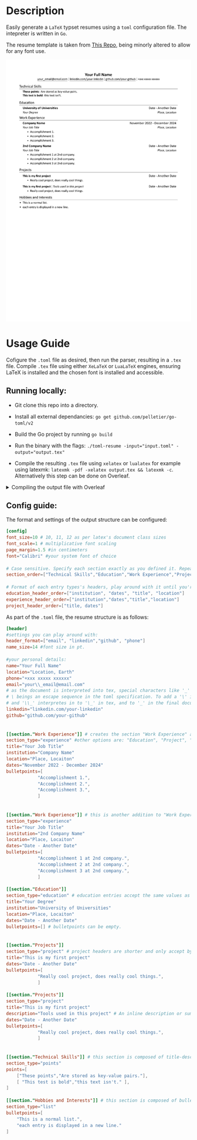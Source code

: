 # Description
Easily generate a `LaTeX` typset resumes using a `toml` configuration file. The intepreter is written in `Go`. 

The resume template is taken from [This Repo](https://github.com/jakegut/resume/), being minorly altered to allow for any font use.

![example](https://github.com/eitanoid/toml-resume/blob/main/examples/examplecv.png)

# Usage Guide

Cofigure the `.toml` file as desired, then run the parser, resulting in a `.tex` file.
Compile `.tex` file using either `XeLaTeX` or `LuaLaTeX` engines, ensuring LaTeX is installed and the chosen font is installed and accessible.

## Running locally:

- Git clone this repo into a directory.

- Install all external dependancies: `go get github.com/pelletier/go-toml/v2`

- Build the Go project by running `go build`

- Run the binary with the flags: `./toml-resume -input="input.toml" -output="output.tex"`

- Compile the resulting `.tex` file using `xelatex` or `lualatex` for example using latexmk: `latexmk -pdf -xelatex output.tex && latexmk -c`.
Alternatively this step can be done on Overleaf.

<details>
  <summary>Compiling the output file with Overleaf</summary>

## Run with Docker

- Git clone into a directory.

- Docker build and docker run:

```Bash
$ docker build -t toml-resume .

$ docker run \
        -v $(pwd):/data:z \ #copy current directroy
        -v /usr/share/fonts:/usr/share/fonts/sysfonts:ro,z \ # copy global system fonts
        -v ~/.local/share/fonts:/usr/share/fonts/userfonts:ro,z \ # copy user system fonts
        toml-resume eitan_short.toml out.tex  #run the command
```
If you desire to use a font, but don't want to install it as a system font, download the font files into a directory and run the docker image as follows: 

```Bash
$ docker run \
        -v $(pwd):/data:z \ #copy current directory
        -v "path/to/font-dir":/usr/share/fonts/yourfonts:ro,z \
        toml-resume resume.toml out.tex  #run the command
```

### Guide:

1. After running the toml interpreter, create a new Overleaf project and upload `preamble.tex` and your `output.tex` files.
2. Upload your desired font files into the Overleaf document (eg. calibri-xyz.tff).
3. Inside the `output.tex` (or whichever name you gave it) document, changed the line:
```tex
\setmainfont[
	...
]{Calibri} % Where Calibri can be any system font name.
```
To
```tex
\setmainfont[
    ...
    BoldFont=calibri-bold.ttf,
    ItalicFont=calibri-italic.ttf,
    BoldItalicFont=calibri-bold-italic.ttf]{calibri-regular.ttf} % each being the path to the corresponding font file in the Overleaf project.
```

4. In the settings menu, change the rendering engine from 'PDFLaTeX' to 'XeLaTeX' or 'LuaLaTeX'.

5. Compile the document to get an output pdf.

</details>

## Config guide:

The format and settings of the output structure can be configured:

```toml
[config]
font_size=10 # 10, 11, 12 as per latex's document class sizes
font_scale=1 # multiplicative font scaling
page_margin=1.5 #in centimeters
font="Calibri" #your system font of choice

# Case sensitive. Specify each section exactly as you defined it. Repeats are allowed.
section_order=["Technical Skills","Education","Work Experience","Projects","Hobbies and Interests"] 

# Format of each entry types's headers, play around with it until you're happy!
education_header_order=["institution", "dates", "title", "location"]
experience_header_order=["institution","dates","title","location"]
project_header_order=["title, dates"]
```

As part of the `.toml` file, the resume structure is as follows:

```toml
[header]
#settings you can play around with:
header_format=["email", "linkedin","github", "phone"]
name_size=14 #font size in pt.

#your personal details:
name="Your Full Name"
location="Location, Earth"
phone="+xxx xxxxx xxxxxx"
email="your\\_email@email.com" 
# as the document is interpreted into tex, special characters like '_' '&' '%' in must be escaped by adding a '\' before them.
# \ beings an escape sequence in the toml specification. To add a '\' into the tex code, we must escape the '\'. That is '\\' interpretes into '\'.
# and '\\_' interpretes in to '\_' in tex, and to '_' in the final document.
linkedin="linkedin.com/your-linkedin"
github="github.com/your-github"


[[section."Work Experience"]] # creates the section "Work Experience" and adds an entry into it.
section_type="experience" #other options are: "Education", "Project", "List", "Points". Not case sensitive.
title="Your Job Title"
institution="Company Name"
location="Place, Locaiton"
dates="November 2022 - December 2024"
bulletpoints=[
			"Accomplishment 1.",
			"Accomplishment 2.",
			"Accomplishment 3.",
			]


[[section."Work Experience"]] # this is another addition to "Work Experience".
section_type="experience"
title="Your Job Title"
institution="2nd Company Name"
location="Place, Locaiton"
dates="Date - Another Date"
bulletpoints=[
			"Accomplishment 1 at 2nd company.",
			"Accomplishment 2 at 2nd company.",
			"Accomplishment 3 at 2nd company.",
			]

[[section."Education"]] 
section_type="education" # education entries accept the same values as experience ones, only differing on the header order set in the config section.
title="Your Degree"
institution="University of Universities"
location="Place, Locaiton"
dates="Date - Another Date"
bulletpoints=[] # bulletpoints can be empty.


[[section."Projects"]] 
section_type="project" # project headers are shorter and only accept by a title and a date.
title="This is my first project"
dates="Date - Another Date"
bulletpoints=[
			"Really cool project, does really cool things.",
			]

[[section."Projects"]] 
section_type="project" 
title="This is my first project"
description="Tools used in this project" # An inline description or summary may be added.
dates="Date - Another Date"
bulletpoints=[
			"Really cool project, does really cool things.",
			]


[[section."Technical Skills"]] # this section is composed of title-description pairs with each point's 'title' being displayed in bold.
section_type="points" 
points=[
    ["These points","Are stored as key-value pairs."],
    [ "This test is bold","this text isn't." ],
]

[[section."Hobbies and Interests"]] # this section is composed of bulletpoints only.
section_type="list"
bulletpoints=[
	"This is a normal list.",
	"each entry is displayed in a new line."
]
```
